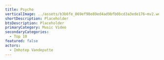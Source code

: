 ```yaml
---
title: Psycho
verticalImage: ../assets/b3b6fe_069ef98e89ed4ad9bfb0bcd3a3ede176~mv2.webp
shortDescription: Placeholder
btsDescription: Placeholder
primaryCategory: Music Video
secondaryCategories:
  - Top 10
featured: false
actors:
  - Imhotep Vandeputte
---
```

